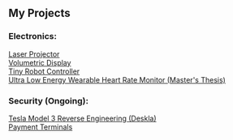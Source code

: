 <h2>My Projects</h2>

<h3>Electronics:</h3>
<a href="https://lazey.adamcatley.com">Laser Projector</a><br>
<a href="https://avd.adamcatley.com">Volumetric Display</a><br>
<a href="https://adamcatley.com/nanoARC">Tiny Robot Controller</a><br>
<a href="https://drive.google.com/file/d/0By4g-wZWsMlnaGg5S2JNRXRNWkk/view?usp=sharing">Ultra Low Energy Wearable Heart Rate Monitor (Master's Thesis)</a><br>

<h3>Security (Ongoing):</h3>
<a href="https://github.com/adamcatley/Deskla/wiki">Tesla Model 3 Reverse Engineering (Deskla)</a><br>
<a href="https://github.com/adamcatley/PoS-Security/wiki">Payment Terminals</a><br>
